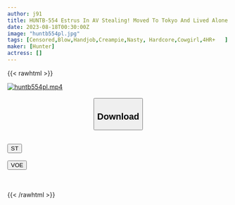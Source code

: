 ```yaml
---
author: j91
title: HUNTB-554 Estrus In AV Stealing! Moved To Tokyo And Lived Alone In An Apartment Just A Minute's Walk From A Vocational School! A Class Girl Comes To Stay There Almost Every Day! Tomorrow Early In The Morning, Stay The Night
date: 2023-08-18T00:30:00Z
image: "huntb554pl.jpg"
tags: [Censored,Blow,Handjob,Creampie,Nasty, Hardcore,Cowgirl,4HR+	 ]
maker: [Hunter]
actress: []
---
```



{{< rawhtml >}}

<div class="video" data-videoid="Rp6mDPqRJZhBl2">
    <a href="javascript:;">
        <img src="https://my.j91.asia/posts/huntb554pl/huntb554pl.jpg" width="WIDTH" height="HEIGHT" alt="huntb554pl.mp4" loading="lazy">
    </a>
</div>

<script type="text/javascript" src="https://j91.asia/asset/on-demand-st.js"></script>

<br>
  <link rel="stylesheet" href="https://j91.asia/asset/bs5.css">
  
  <center>
  <button class="btn btn-primary" type="button" data-bs-toggle="collapse" data-bs-target=".multi-collapse" aria-expanded="false" aria-controls="multiCollapseExample1 multiCollapseExample2"><h2>Download</h2></button></center>
</p>
<div class="row">
  <div class="col">
    <div class="collapse multi-collapse" id="multiCollapseExample1">
      <div class="card card-body">
	      	      <br>
<div class="buttons">  
<a href="https://streamtape.to/v/Rp6mDPqRJZhBl2"><button class="btn-hover color-3"><i class="fa fa-download"></i> ST</button></a></div>
    </div>
  </div>
</div>
  <div class="col">
    <div class="collapse multi-collapse" id="multiCollapseExample2">
      <div class="card card-body">
	      <br>
<div class="buttons">
    <a href="https://voe.sx/vig8ymsv7rq1"><button class="btn-hover color-9"><i class="fa fa-download"></i> VOE</button></a></div>
<br><br>
      </div>
    </div>
  </div>
</div>

{{< /rawhtml >}}